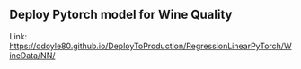 ## Deploy Pytorch model for Wine Quality


Link:  https://odoyle80.github.io/DeployToProduction/RegressionLinearPyTorch/WineData/NN/
